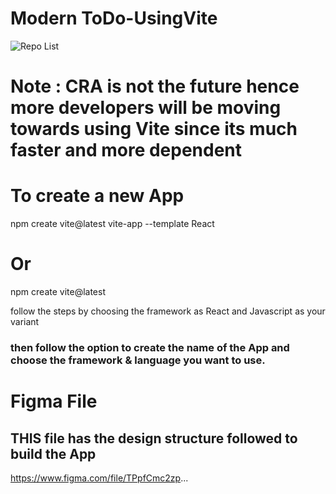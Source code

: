 # Modern ToDo-UsingVite

![Repo List](image/image.png)

# Note : CRA is not the future hence more developers will be moving towards using Vite since its much faster and more dependent

# To create a new App
npm create vite@latest vite-app --template React

# Or
npm create vite@latest

follow the steps by choosing the framework as React and Javascript as your variant 

### then follow the option to create the name of the App and choose the framework & language you want to use.

# Figma File
## THIS file has the design structure followed to build the App
https://www.figma.com/file/TPpfCmc2zp...
